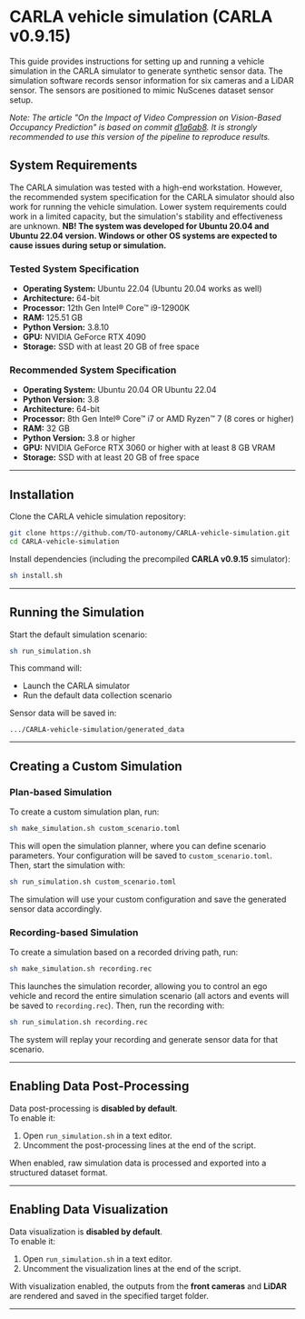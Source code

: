 # CARLA vehicle simulation (CARLA v0.9.15)

This guide provides instructions for setting up and running a vehicle simulation in the CARLA simulator to generate synthetic sensor data. The simulation software records sensor information for six cameras and a LiDAR sensor. The sensors are positioned to mimic NuScenes dataset sensor setup. 

*Note: The article "On the Impact of Video Compression on Vision-Based Occupancy
Prediction" is based on commit [d1a6ab8](https://github.com/TO-autonomy/CARLA-vehicle-simulation/tree/d1a6ab86d489e1b27c9eaca6d6c777b5bcb04788). It is strongly recommended to use this version of the pipeline to reproduce results.*

## System Requirements

The CARLA simulation was tested with a high-end workstation. However, the recommended system specification for the CARLA simulator should also work for running the vehicle simulation. Lower system requirements could work in a limited capacity, but the simulation's stability and effectiveness are unknown. **NB! The system was developed for Ubuntu 20.04 and Ubuntu 22.04 version. Windows or other OS systems are expected to cause issues during setup or simulation.**

### Tested System Specification
- **Operating System:** Ubuntu 22.04 (Ubuntu 20.04 works as well)
- **Architecture:** 64-bit
- **Processor:** 12th Gen Intel® Core™ i9-12900K
- **RAM:** 125.51 GB
- **Python Version:** 3.8.10
- **GPU:** NVIDIA GeForce RTX 4090
- **Storage:** SSD with at least 20 GB of free space

### Recommended System Specification
- **Operating System:** Ubuntu 20.04 OR Ubuntu 22.04
- **Python Version:** 3.8
- **Architecture:** 64-bit
- **Processor:** 8th Gen Intel® Core™ i7 or AMD Ryzen™ 7 (8 cores or higher)
- **RAM:** 32 GB
- **Python Version:** 3.8 or higher
- **GPU:** NVIDIA GeForce RTX 3060 or higher with at least 8 GB VRAM
- **Storage:** SSD with at least 20 GB of free space

---

## Installation

Clone the CARLA vehicle simulation repository:

```bash
git clone https://github.com/TO-autonomy/CARLA-vehicle-simulation.git
cd CARLA-vehicle-simulation
```

Install dependencies (including the precompiled **CARLA v0.9.15** simulator):

```bash
sh install.sh
```

---

## Running the Simulation

Start the default simulation scenario:

```bash
sh run_simulation.sh
```

This command will:
- Launch the CARLA simulator  
- Run the default data collection scenario  

Sensor data will be saved in:

```
.../CARLA-vehicle-simulation/generated_data
```

---

## Creating a Custom Simulation

### Plan-based Simulation

To create a custom simulation plan, run:

```bash
sh make_simulation.sh custom_scenario.toml
```

This will open the simulation planner, where you can define scenario parameters. Your configuration will be saved to `custom_scenario.toml`.  
Then, start the simulation with:

```bash
sh run_simulation.sh custom_scenario.toml
```

The simulation will use your custom configuration and save the generated sensor data accordingly.

### Recording-based Simulation

To create a simulation based on a recorded driving path, run:

```bash
sh make_simulation.sh recording.rec
```

This launches the simulation recorder, allowing you to control an ego vehicle and record the entire simulation scenario (all actors and events will be saved to `recording.rec`). 
Then, run the recording with:

```bash
sh run_simulation.sh recording.rec
```

The system will replay your recording and generate sensor data for that scenario.

---

## Enabling Data Post-Processing

Data post-processing is **disabled by default**.  
To enable it:

1. Open `run_simulation.sh` in a text editor.  
2. Uncomment the post-processing lines at the end of the script.

When enabled, raw simulation data is processed and exported into a structured dataset format.

---

## Enabling Data Visualization

Data visualization is **disabled by default**.  
To enable it:

1. Open `run_simulation.sh` in a text editor.  
2. Uncomment the visualization lines at the end of the script.

With visualization enabled, the outputs from the **front cameras** and **LiDAR** are rendered and saved in the specified target folder.

---





